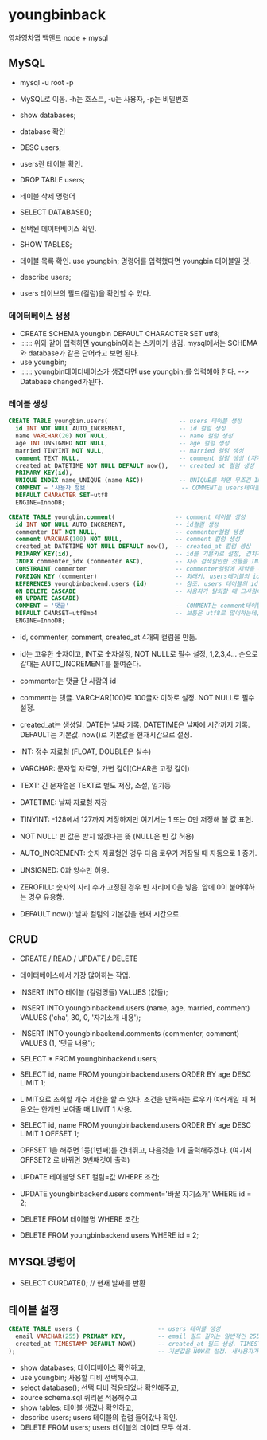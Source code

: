 # youngbinback
영차영차앱 백앤드 node + mysql

## MySQL

- mysql -u root -p
- MySQL로 이동. -h는 호스트, -u는 사용자, -p는 비밀번호

- show databases;
- database 확인

- DESC users;
- users란 테이블 확인.

- DROP TABLE users;
- 테이블 삭제 명령어

- SELECT DATABASE();
- 선택된 데이터베이스 확인.

- SHOW TABLES;
- 테이블 목록 확인. use youngbin; 명령어를 입력했다면 youngbin 테이블일 것.

- describe users;
- users 테이브의 필드(컬럼)을 확인할 수 있다.

### 데이터베이스 생성

- CREATE SCHEMA youngbin DEFAULT CHARACTER SET utf8;
- :::::: 위와 같이 입력하면 youngbin이라는 스키마가 생김. mysql에서는 SCHEMA 와 database가 같은 단어라고 보면 된다.
- use youngbin;
- :::::: youngbin데이터베이스가 생겼다면 use youngbin;를 입력해야 한다.  --> Database changed가된다.

### 테이블 생성

```sql
CREATE TABLE youngbin.users(                    -- users 테이블 생성
  id INT NOT NULL AUTO_INCREMENT,               -- id 컬럼 생성
  name VARCHAR(20) NOT NULL,                    -- name 컬럼 생성
  age INT UNSIGNED NOT NULL,                    -- age 컬럼 생성
  married TINYINT NOT NULL,                     -- married 컬럼 생성
  comment TEXT NULL,                            -- comment 컬럼 생성 (자기소개. comment table의 comment와 다름.)
  created_at DATETIME NOT NULL DEFAULT now(),   -- created_at 컬럼 생성
  PRIMARY KEY(id),  
  UNIQUE INDEX name_UNIQUE (name ASC))          -- UNIQUE를 하면 무조건 INDEX를 붙일 수 밖에없음. UNIQUE는 검색을 자주하기 때문.
  COMMENT = '사용자 정보'                          -- COMMENT는 users테이블에 대한 설명.
  DEFAULT CHARACTER SET=utf8
  ENGINE=InnoDB;
```

```sql
CREATE TABLE youngbin.comment(                 -- comment 테이블 생성
  id INT NOT NULL AUTO_INCREMENT,              -- id컬럼 생성
  commenter INT NOT NULL,                      -- commenter컬럼 생성
  comment VARCHAR(100) NOT NULL,               -- comment 컬럼 생성
  created_at DATETIME NOT NULL DEFAULT now(),  -- created_at 컬럼 셍상
  PRIMARY KEY(id),                             -- id를 기본키로 설정, 겹치지않는값으로 설정.
  INDEX commenter_idx (commenter ASC),         -- 자주 검색할만한 것들을 INDEX 해주면, 검색성능이 향상. commenter 컬럼을 오름차순으로 인덱싱 하겠다는 뜻
  CONSTRAINT commenter                         -- commenter컬럼에 제약을 두겠다. 
  FOREIGN KEY (commenter)                      -- 외래키. users테이블의 id로 commenter를 제약을 두는 것. users테이블의 id에서만 commenter가 나올 수 있도록함.
  REFERENCES youngbinbackend.users (id)        -- 참조. users 테이블의 id 참조.
  ON DELETE CASCADE                            -- 사용자가 탈퇴할 때 그사람이 단 댓글까지 같이 지울것인가? CASCADE는 같이 지운다는 뜻.
  ON UPDATE CASCADE)
  COMMENT = '댓글'                              -- COMMENT는 comment테이블에 대한 설명.
  DEFAULT CHARSET=utf8mb4                      -- 보통은 utf8로 많이하는데, mb4를 붙이면 이모티콘까지 같이 넣을 수 있도록 함.
  ENGINE=InnoDB;
```

- id, commenter, comment, created_at 4개의 컬럼을 만듦.
- id는 고유한 숫자이고, INT로 숫자설정, NOT NULL로 필수 설정, 1,2,3,4... 순으로 갈때는 AUTO_INCREMENT를 붙여준다.
- commenter는 댓글 단 사람의 id
- comment는 댓글. VARCHAR(100)로 100글자 이하로 설정. NOT NULL로 필수 설정.
- created_at는 생성일. DATE는 날짜 기록. DATETIME은 날짜에 시간까지 기록. DEFAULT는 기본값. now()로 기본값을 현재시간으로 설정.

- INT: 정수 자료형 (FLOAT, DOUBLE은 실수)
- VARCHAR: 문자열 자료형, 가변 길이(CHAR은 고정 길이)
- TEXT: 긴 문자열은 TEXT로 별도 저장, 소설, 일기등
- DATETIME: 날짜 자료형 저장
- TINYINT: -128에서 127까지 저장하지만 여기서는 1 또는 0만 저장해 불 값 표현.

- NOT NULL: 빈 값은 받지 않겠다는 뜻 (NULL은 빈 값 허용)
- AUTO_INCREMENT: 숫자 자료형인 경우 다음 로우가 저장될 때 자동으로 1 증가.
- UNSIGNED: 0과 양수만 허용.
- ZEROFILL: 숫자의 자리 수가 고정된 경우 빈 자리에 0을 넣음. 앞에 0이 붙어야하는 경우 유용함.
- DEFAULT now(): 날짜 컬럼의 기본값을 현재 시간으로.

## CRUD

- CREATE / READ / UPDATE / DELETE
- 데이터베이스에서 가장 많이하는 작업.

- INSERT INTO 테이블 (컬럼명들) VALUES (값들);
- INSERT INTO youngbinbackend.users (name, age, married, comment) VALUES ('cha', 30, 0, '자기소개 내용');
- INSERT INTO youngbinbackend.comments (commenter, comment) VALUES (1, '댓글 내용');

- SELECT * FROM youngbinbackend.users;

- SELECT id, name FROM youngbinbackend.users ORDER BY age DESC LIMIT 1;
- LIMIT으로 조회할 개수 제한을 할 수 있다. 조건을 만족하는 로우가 여러개일 때 처음오는 한개만 보여줄 때 LIMIT 1 사용.

- SELECT id, name FROM youngbinbackend.users ORDER BY age DESC LIMIT 1 OFFSET 1;
- OFFSET 1을 해주면 1등(1번째)를 건너뛰고, 다음것을 1개 출력해주겠다. (여기서 OFFSET2 로 바뀌면 3번째것이 출력)

- UPDATE 테이블명 SET 컬럼=값 WHERE 조건;
- UPDATE youngbinbackend.users comment='바꿀 자기소개' WHERE id = 2;

- DELETE FROM 테이블명 WHERE 조건;
- DELETE FROM youngbinbackend.users WHERE id = 2;

## MYSQL명령어

- SELECT CURDATE();  // 현재 날짜를 반환

## 테이블 설정

```sql
CREATE TABLE users (                      -- users 테이블 생성
  email VARCHAR(255) PRIMARY KEY,         -- email 필드 길이는 일반적인 255로 설정. (이메일 길이는 통상적으로 255) 기본키 설정. (같은 이메일로 두번 가입을 방지하기 위해)
  created_at TIMESTAMP DEFAULT NOW()      -- created_at 필드 생성. TIMESTAMP가 datetime보다 크기가 더 작고, 공간과 메모리를 덜먹고 잘 표시된다. (표현가능시간 : 1970 ~2038),
);                                        -- 기본값을 NOW로 설정. 새사용자가 가입하면 자동적으로 현재 시간이 적용된다.
```

- show databases; 데이터베이스 확인하고,
- use youngbin; 사용할 디비 선택해주고,
- select database(); 선택 디비 적용되었나 확인해주고,
- source schema.sql   쿼리문 적용해주고
- show tables;  테이블 생겼나 확인하고,
- describe users;  users 테이블의 컬럼 들어갔나 확인.
- DELETE FROM users; users 테이블의 데이터 모두 삭제.
